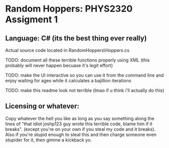 Random Hoppers: PHYS2320 Assigment 1
=====================================

Language: C# (its the best thing ever really)
----------------------------------------------

Actual source code located in RandomHoppers\Hoppers.cs

TODO: document all these terrible functions properly using XML (this probably will never happen becuase it's legit effort)

TODO: make the UI interactive so you can use it from the command line and enjoy waiting for ages while it calculates a bajillion iterations

TODO: make this readme look not terrible (lmao if u think i'll actually do this)

Licensing or whatever:
-------------------------
Copy whatever the hell you like as long as you say something along the lines of "that idiot joshp123 guy wrote this terrible code, blame him if it breaks". (except you're on your own if you steal my code and it breaks). Also if you're stupid enough to steal this and then charge someone even stupider for it, then gimme a kickback yo.
